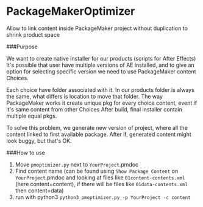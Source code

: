 # PackageMakerOptimizer
Allow to link content inside PackageMaker project without duplication to shrink product space

###Purpose

We want to create native installer for our products (scripts for After Effects)
It's possible that user have multiple versions of AE installed, and to give an option for selecting specific version we need to use PackageMaker content Choices.

Each choice have folder associated with it.
In our products folder is always the same, what differs is location to move that folder.
The way PackageMaker works it create unique pkg for every choice content, event if it's same content from other Choices
After build, final installer contain multiple equal pkgs.

To solve this problem, we generate new version of project, where all the content linked to first available package.
After if, generated content might look buggy, but that's OK.

###How to use

1. Move `pmoptimizer.py` next to `YourProject`.pmdoc
2. Find content name (can be found using `Show Package Content` on `YourProject`.pmdoc and looking at files like `01content-contents.xml` (here content=content), if there will be files like `01data-contents.xml` then content=data)
3. run with python3 `python3 pmoptimizer.py -p YourProject -c content`
